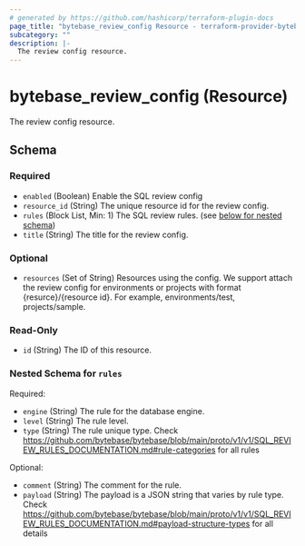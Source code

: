```yaml
---
# generated by https://github.com/hashicorp/terraform-plugin-docs
page_title: "bytebase_review_config Resource - terraform-provider-bytebase"
subcategory: ""
description: |-
  The review config resource.
---
```


# bytebase_review_config (Resource)

The review config resource.



<!-- schema generated by tfplugindocs -->
## Schema

### Required

- `enabled` (Boolean) Enable the SQL review config
- `resource_id` (String) The unique resource id for the review config.
- `rules` (Block List, Min: 1) The SQL review rules. (see [below for nested schema](#nestedblock--rules))
- `title` (String) The title for the review config.

### Optional

- `resources` (Set of String) Resources using the config. We support attach the review config for environments or projects with format {resurce}/{resource id}. For example, environments/test, projects/sample.

### Read-Only

- `id` (String) The ID of this resource.

<a id="nestedblock--rules"></a>
### Nested Schema for `rules`

Required:

- `engine` (String) The rule for the database engine.
- `level` (String) The rule level.
- `type` (String) The rule unique type. Check https://github.com/bytebase/bytebase/blob/main/proto/v1/v1/SQL_REVIEW_RULES_DOCUMENTATION.md#rule-categories for all rules

Optional:

- `comment` (String) The comment for the rule.
- `payload` (String) The payload is a JSON string that varies by rule type. Check https://github.com/bytebase/bytebase/blob/main/proto/v1/v1/SQL_REVIEW_RULES_DOCUMENTATION.md#payload-structure-types for all details



